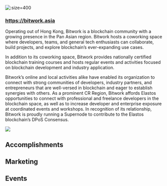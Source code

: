  
![](https://s3.amazonaws.com/elastosjs.com/img/bitwork_logo_black.png ':size=400')

### https://bitwork.asia

<a target="_blank" href="https://twitter.com/bitworkasia"><i class="fab fa-twitter-square fa-2x"></i></a>

Operating out of Hong Kong, Bitwork is a blockchain community with a growing presence in the Pan Asian region. Bitwork hosts a coworking space where developers, teams, and general tech enthusiasts can collaborate, build projects, and explore blockchain’s ever-expanding use cases. 

In addition to its coworking space, Bitwork provides nationally certified blockchain training courses and hosts regular events and activities focused on blockchain development and industry application. 

Bitwork’s online and local activities alike have enabled its organization to connect with strong communities of developers, industry partners, and entrepreneurs that are well-versed in blockchain and eager to establish synergies with others. As a prominent CR Region, Bitwork affords Elastos opportunities to connect with professional and freelance developers in the blockchain space, as well as to increase developer and enterprise exposure at coordinated events and workshops. In recognition of its relationship, Bitwork is proudly running a Supernode to contribute to the Elastos blockchain’s DPoS Consensus.

![](https://s3.amazonaws.com/elastosjs.com/img/0_Dt9NEkkoGvxGt2Ez.jpg)

## Accomplishments

## Marketing

## Events




